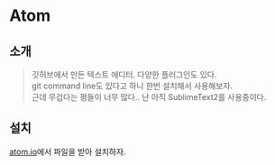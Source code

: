 # Atom

## 소개
> 깃허브에서 만든 텍스트 에디터.
> 다양한 플러그인도 있다.  
> git command line도 있다고 하니 한번 설치해서 사용해보자.  
> 근데 무겁다는 평들이 너무 많다.. 난 아직 SublimeText2를 사용중이다.
> 

## 설치
[atom.io](http://mobicon.tistory.com/266)에서 파일을 받아 설치하자.  
